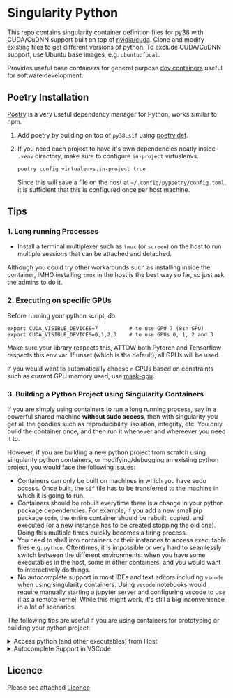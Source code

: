 # Singularity Python

This repo contains singularity container definition files for py38 with CUDA/CuDNN support built on top of [nvidia/cuda](https://hub.docker.com/r/nvidia/cuda). Clone and modify existing files to get different versions of python. To exclude CUDA/CuDNN support, use Ubuntu base images, e.g. `ubuntu:focal`.

Provides useful base containers for general purpose [dev containers](https://github.com/saravanabalagi/singularity_dev) useful for software development.

## Poetry Installation

[Poetry](https://python-poetry.org/) is a very useful dependency manager for Python, works similar to npm. 

1. Add poetry by building on top of `py38.sif` using [poetry.def](poetry.def).
1. If you need each project to have it's own dependencies neatly inside `.venv` directory, make sure to configure `in-project` virtualenvs.

    ```sh
    poetry config virtualenvs.in-project true
    ```
    Since this will save a file on the host at `~/.config/pypoetry/config.toml`, it is sufficient that this is configured once per host machine.

## Tips

### 1. Long running Processes
- Install a terminal multiplexer such as `tmux` (or `screen`) on the host to run multiple sessions that can be attached and detached.

Although you could try other workarounds such as installing inside the container, IMHO installing `tmux` in the host is the best way so far, so just ask the admins to do it.

### 2. Executing on specific GPUs

Before running your python script, do

```
export CUDA_VISIBLE_DEVICES=7          # to use GPU 7 (8th GPU)
export CUDA_VISIBLE_DEVICES=0,1,2,3    # to use GPUs 0, 1, 2 and 3
```

Make sure your library respects this, ATTOW both Pytorch and Tensorflow respects this env var. If unset (which is the default), all GPUs will be used.

If you would want to automatically choose `n` GPUs based on constraints such as current GPU memory used, use [mask-gpu](https://github.com/saravanabalagi/mask-gpu).

### 3. Building a Python Project using Singularity Containers

If you are simply using containers to run a long running process, say in a powerful shared machine **without sudo access**, then with singularity you get all the goodies such as reproducibility, isolation, integrity, etc. You only build the container once, and then run it whenever and whereever you need it to.

However, if you are building a new python project from scratch using singularity python containers, or modifying/debugging an existing python project, you would face the following issues:

- Containers can only be built on machines in which you have sudo access. Once built, the `sif` file has to be transferred to the machine in which it is going to run.
- Containers should be rebuilt everytime there is a change in your python package dependencies. For example, if you add a new small pip package `tqdm`, the entire container should be rebuilt, copied, and executed (or a new instance has to be created stopping the old one). Doing this multiple times quickly becomes a tiring process.
- You need to shell into containers or their instances to access executable files e.g. `python`. Oftentimes, it is impossible or very hard to seamlessly switch between the different environments: when you have some executables in the host, some in other containers, and you would want to interactively do things.
- No autocomplete support in most IDEs and text editors including `vscode` when using singularity containers. Using `vscode` notebooks would require manually starting a jupyter server and configuring vscode to use it as a remote kernel. While this might work, it's still a big inconvenience in a lot of scenarios.

The following tips are useful if you are using containers for prototyping or building your python project:

<details>
<summary>Access python (and other executables) from Host</summary>

To access `python` outside the singularity container, without `shell`ing into the container:

1. Start an instance from a python container, say with name `dev`
1. Add [module](https://gist.github.com/saravanabalagi/688e34150506759ea9d493fc913222d1) executable to host's `~/.local/bin`
1. Execute `module load python dev` on the host.
1. Voila, try `python --version` and `python -c 'Hello World'` on the host.

Note that this still accesses the `python` inside the instance. This works for other executables inside the container such as `cmake`, `poetry`, `ffmpeg`, etc. Since this still does switching, although conveniently, be informed that there are some caveats associated with this technique.

</details>

<details>
<summary>Autocomplete Support in VSCode</summary>

VScode running on the host machine will refuse to detect the poetry environment's interpreter. This is because the file `.venv/bin/python` is simply a symlink pointing to the container's system `python` the poetry used when installing python packages. The symlink would hence be invalid in the host (unless you have the same python version in the host). 

As a workaround, we can simply replace the symlink with the actual python executable.

```sh
$ singularity shell instance://dev
Singularity> pwd
/home/saravanabalagi/projects/python/my_project
Singularity> mv .venv/bin/python .venv/bin/python.bak
Singularity> cp /usr/bin/python .venv/bin/python
```

Voila, the suggestions will start working in `.py` files, and additionally, the vscode jupyter notebooks will start their server from the `.venv/bin/python` interpreter.

</details>

## Licence

Please see attached [Licence](LICENCE)
